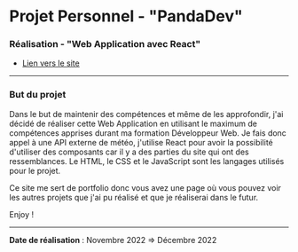 # Projet Personnel - "PandaDev"

### Réalisation - "Web Application avec React"

- [Lien vers le site](https://pandadev.fr)

---

### But du projet

Dans le but de maintenir des compétences et même de les approfondir, j'ai décidé de réaliser cette Web Application en utilisant le maximum de compétences apprises durant ma formation Développeur Web.
Je fais donc appel à une API externe de météo, j'utilise React pour avoir la possibilité d'utiliser des composants car il y a des parties du site qui ont des ressemblances. Le HTML, le CSS et le JavaScript sont les langages utilisés pour le projet.

Ce site me sert de portfolio donc vous avez une page où vous pouvez voir les autres projets que j'ai pu réalisé et que je réaliserai dans le futur.

Enjoy !

---

**Date de réalisation** : Novembre 2022 => Décembre 2022
